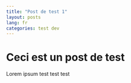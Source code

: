 ```yaml
---
title: "Post de test 1"
layout: posts
lang: fr
categories: test dev
---
```


# Ceci est un post de test

Lorem ipsum test test test
